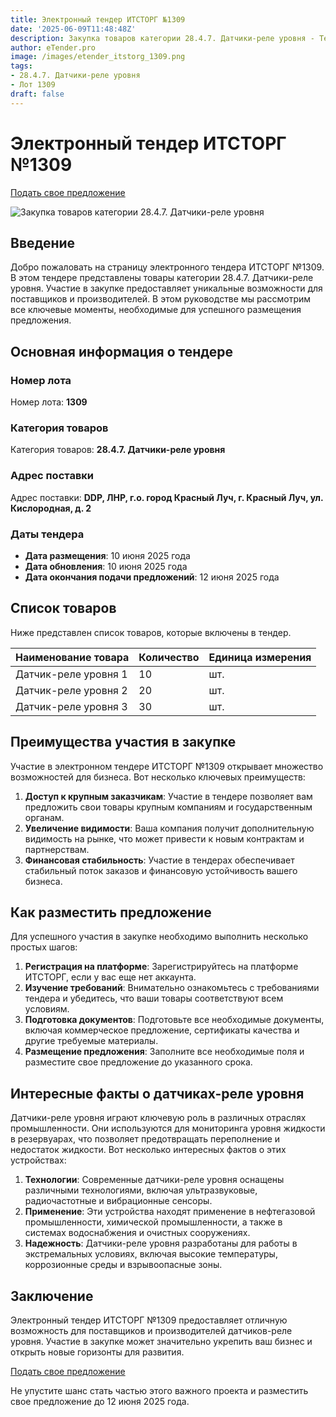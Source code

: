 ```yaml
---
title: Электронный тендер ИТСТОРГ №1309
date: '2025-06-09T11:48:48Z'
description: Закупка товаров категории 28.4.7. Датчики-реле уровня - Тендер №1309
author: eTender.pro
image: /images/etender_itstorg_1309.png
tags:
- 28.4.7. Датчики-реле уровня
- Лот 1309
draft: false
---
```

# Электронный тендер ИТСТОРГ №1309

[Подать свое предложение](https://itstorg.ru/tender-1309?utm_source=etender)

![Закупка товаров категории 28.4.7. Датчики-реле уровня](/images/etender_itstorg_1309.png)

## Введение

Добро пожаловать на страницу электронного тендера ИТСТОРГ №1309. В этом тендере представлены товары категории 28.4.7. Датчики-реле уровня. Участие в закупке предоставляет уникальные возможности для поставщиков и производителей. В этом руководстве мы рассмотрим все ключевые моменты, необходимые для успешного размещения предложения.

## Основная информация о тендере

### Номер лота

Номер лота: **1309**

### Категория товаров

Категория товаров: **28.4.7. Датчики-реле уровня**

### Адрес поставки

Адрес поставки: **DDP, ЛНР, г.о. город Красный Луч, г. Красный Луч, ул. Кислородная, д. 2**

### Даты тендера

- **Дата размещения**: 10 июня 2025 года
- **Дата обновления**: 10 июня 2025 года
- **Дата окончания подачи предложений**: 12 июня 2025 года

## Список товаров

Ниже представлен список товаров, которые включены в тендер.

| Наименование товара | Количество | Единица измерения |
|---------------------|------------|--------------------|
| Датчик-реле уровня 1 | 10         | шт.                |
| Датчик-реле уровня 2 | 20         | шт.                |
| Датчик-реле уровня 3 | 30         | шт.                |

## Преимущества участия в закупке

Участие в электронном тендере ИТСТОРГ №1309 открывает множество возможностей для бизнеса. Вот несколько ключевых преимуществ:

1. **Доступ к крупным заказчикам**: Участие в тендере позволяет вам предложить свои товары крупным компаниям и государственным органам.
2. **Увеличение видимости**: Ваша компания получит дополнительную видимость на рынке, что может привести к новым контрактам и партнерствам.
3. **Финансовая стабильность**: Участие в тендерах обеспечивает стабильный поток заказов и финансовую устойчивость вашего бизнеса.

## Как разместить предложение

Для успешного участия в закупке необходимо выполнить несколько простых шагов:

1. **Регистрация на платформе**: Зарегистрируйтесь на платформе ИТСТОРГ, если у вас еще нет аккаунта.
2. **Изучение требований**: Внимательно ознакомьтесь с требованиями тендера и убедитесь, что ваши товары соответствуют всем условиям.
3. **Подготовка документов**: Подготовьте все необходимые документы, включая коммерческое предложение, сертификаты качества и другие требуемые материалы.
4. **Размещение предложения**: Заполните все необходимые поля и разместите свое предложение до указанного срока.

## Интересные факты о датчиках-реле уровня

Датчики-реле уровня играют ключевую роль в различных отраслях промышленности. Они используются для мониторинга уровня жидкости в резервуарах, что позволяет предотвращать переполнение и недостаток жидкости. Вот несколько интересных фактов о этих устройствах:

1. **Технологии**: Современные датчики-реле уровня оснащены различными технологиями, включая ультразвуковые, радиочастотные и вибрационные сенсоры.
2. **Применение**: Эти устройства находят применение в нефтегазовой промышленности, химической промышленности, а также в системах водоснабжения и очистных сооружениях.
3. **Надежность**: Датчики-реле уровня разработаны для работы в экстремальных условиях, включая высокие температуры, коррозионные среды и взрывоопасные зоны.

## Заключение

Электронный тендер ИТСТОРГ №1309 предоставляет отличную возможность для поставщиков и производителей датчиков-реле уровня. Участие в закупке может значительно укрепить ваш бизнес и открыть новые горизонты для развития.

[Подать свое предложение](https://itstorg.ru/tender-1309?utm_source=etender)

Не упустите шанс стать частью этого важного проекта и разместить свое предложение до 12 июня 2025 года.
